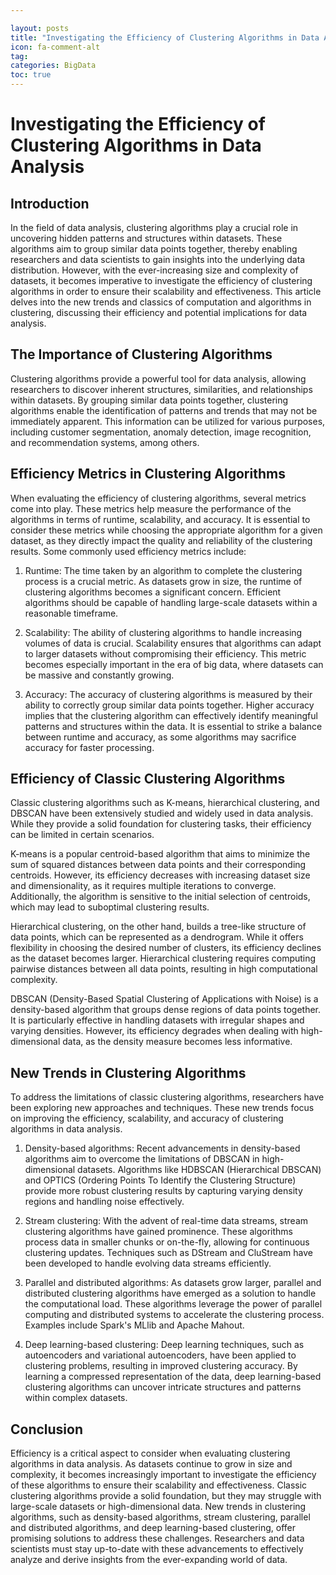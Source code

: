 ```yaml
---

layout: posts
title: "Investigating the Efficiency of Clustering Algorithms in Data Analysis"
icon: fa-comment-alt
tag:      
categories: BigData
toc: true
---
```




# Investigating the Efficiency of Clustering Algorithms in Data Analysis

## Introduction

In the field of data analysis, clustering algorithms play a crucial role in uncovering hidden patterns and structures within datasets. These algorithms aim to group similar data points together, thereby enabling researchers and data scientists to gain insights into the underlying data distribution. However, with the ever-increasing size and complexity of datasets, it becomes imperative to investigate the efficiency of clustering algorithms in order to ensure their scalability and effectiveness. This article delves into the new trends and classics of computation and algorithms in clustering, discussing their efficiency and potential implications for data analysis.

## The Importance of Clustering Algorithms

Clustering algorithms provide a powerful tool for data analysis, allowing researchers to discover inherent structures, similarities, and relationships within datasets. By grouping similar data points together, clustering algorithms enable the identification of patterns and trends that may not be immediately apparent. This information can be utilized for various purposes, including customer segmentation, anomaly detection, image recognition, and recommendation systems, among others.

## Efficiency Metrics in Clustering Algorithms

When evaluating the efficiency of clustering algorithms, several metrics come into play. These metrics help measure the performance of the algorithms in terms of runtime, scalability, and accuracy. It is essential to consider these metrics while choosing the appropriate algorithm for a given dataset, as they directly impact the quality and reliability of the clustering results. Some commonly used efficiency metrics include:

1. Runtime: The time taken by an algorithm to complete the clustering process is a crucial metric. As datasets grow in size, the runtime of clustering algorithms becomes a significant concern. Efficient algorithms should be capable of handling large-scale datasets within a reasonable timeframe.

2. Scalability: The ability of clustering algorithms to handle increasing volumes of data is crucial. Scalability ensures that algorithms can adapt to larger datasets without compromising their efficiency. This metric becomes especially important in the era of big data, where datasets can be massive and constantly growing.

3. Accuracy: The accuracy of clustering algorithms is measured by their ability to correctly group similar data points together. Higher accuracy implies that the clustering algorithm can effectively identify meaningful patterns and structures within the data. It is essential to strike a balance between runtime and accuracy, as some algorithms may sacrifice accuracy for faster processing.

## Efficiency of Classic Clustering Algorithms

Classic clustering algorithms such as K-means, hierarchical clustering, and DBSCAN have been extensively studied and widely used in data analysis. While they provide a solid foundation for clustering tasks, their efficiency can be limited in certain scenarios.

K-means is a popular centroid-based algorithm that aims to minimize the sum of squared distances between data points and their corresponding centroids. However, its efficiency decreases with increasing dataset size and dimensionality, as it requires multiple iterations to converge. Additionally, the algorithm is sensitive to the initial selection of centroids, which may lead to suboptimal clustering results.

Hierarchical clustering, on the other hand, builds a tree-like structure of data points, which can be represented as a dendrogram. While it offers flexibility in choosing the desired number of clusters, its efficiency declines as the dataset becomes larger. Hierarchical clustering requires computing pairwise distances between all data points, resulting in high computational complexity.

DBSCAN (Density-Based Spatial Clustering of Applications with Noise) is a density-based algorithm that groups dense regions of data points together. It is particularly effective in handling datasets with irregular shapes and varying densities. However, its efficiency degrades when dealing with high-dimensional data, as the density measure becomes less informative.

## New Trends in Clustering Algorithms

To address the limitations of classic clustering algorithms, researchers have been exploring new approaches and techniques. These new trends focus on improving the efficiency, scalability, and accuracy of clustering algorithms in data analysis.

1. Density-based algorithms: Recent advancements in density-based algorithms aim to overcome the limitations of DBSCAN in high-dimensional datasets. Algorithms like HDBSCAN (Hierarchical DBSCAN) and OPTICS (Ordering Points To Identify the Clustering Structure) provide more robust clustering results by capturing varying density regions and handling noise effectively.

2. Stream clustering: With the advent of real-time data streams, stream clustering algorithms have gained prominence. These algorithms process data in smaller chunks or on-the-fly, allowing for continuous clustering updates. Techniques such as DStream and CluStream have been developed to handle evolving data streams efficiently.

3. Parallel and distributed algorithms: As datasets grow larger, parallel and distributed clustering algorithms have emerged as a solution to handle the computational load. These algorithms leverage the power of parallel computing and distributed systems to accelerate the clustering process. Examples include Spark's MLlib and Apache Mahout.

4. Deep learning-based clustering: Deep learning techniques, such as autoencoders and variational autoencoders, have been applied to clustering problems, resulting in improved clustering accuracy. By learning a compressed representation of the data, deep learning-based clustering algorithms can uncover intricate structures and patterns within complex datasets.

## Conclusion

Efficiency is a critical aspect to consider when evaluating clustering algorithms in data analysis. As datasets continue to grow in size and complexity, it becomes increasingly important to investigate the efficiency of these algorithms to ensure their scalability and effectiveness. Classic clustering algorithms provide a solid foundation, but they may struggle with large-scale datasets or high-dimensional data. New trends in clustering algorithms, such as density-based algorithms, stream clustering, parallel and distributed algorithms, and deep learning-based clustering, offer promising solutions to address these challenges. Researchers and data scientists must stay up-to-date with these advancements to effectively analyze and derive insights from the ever-expanding world of data.